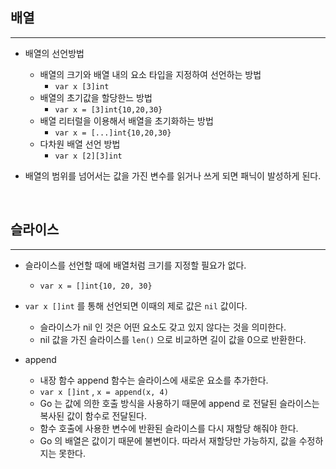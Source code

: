 
## 배열

---

- 배열의 선언방법
    - 배열의 크기와 배열 내의 요소 타입을 지정하여 선언하는 방법
        - `var x [3]int`
    - 배열의 초기값을 할당한느 방법
        - `var x = [3]int{10,20,30}`
    - 배열 리터럴을 이용해서 배열을 초기화하는 방법
        - `var x = [...]int{10,20,30}`
    - 다차원 배열 선언 방법
        - `var x [2][3]int`


- 배열의 범위를 넘어서는 값을 가진 변수를 읽거나 쓰게 되면 패닉이 발성하게 된다.


<br />

## 슬라이스

---

- 슬라이스를 선언할 때에 배열처럼 크기를 지정할 필요가 없다.
  - `var x = []int{10, 20, 30}`


- `var x []int` 를 통해 선언되면 이때의 제로 값은 `nil` 값이다.
  - 슬라이스가 nil 인 것은 어떤 요소도 갖고 있지 않다는 것을 의미한다.
  - nil 값을 가진 슬라이스를 `len()` 으로 비교하면 길이 값을 0으로 반환한다.


- append
  - 내장 함수 append 함수는 슬라이스에 새로운 요소를 추가한다.
  - `var x []int` , `x = append(x, 4)` 
  - Go 는 값에 의한 호출 방식을 사용하기 때문에 append 로 전달된 슬라이스는 복사된 값이 함수로 전달된다.
  - 함수 호출에 사용한 변수에 반환된 슬라이스를 다시 재할당 해줘야 한다.
  - Go 의 배열은 값이기 때문에 불변이다. 따라서 재할당만 가능하지, 값을 수정하지는 못한다.

